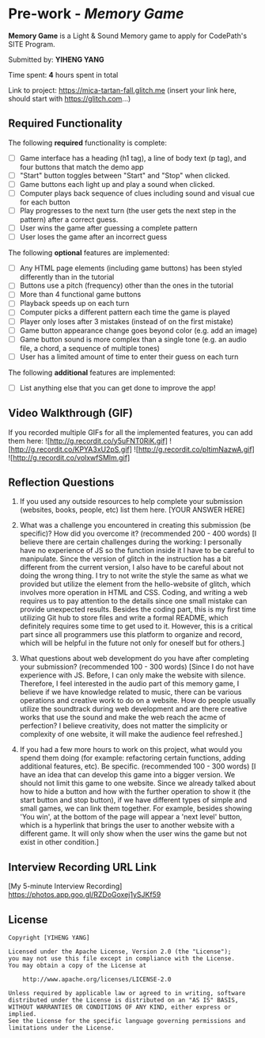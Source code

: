# Pre-work - *Memory Game*

**Memory Game** is a Light & Sound Memory game to apply for CodePath's SITE Program. 

Submitted by: **YIHENG YANG**

Time spent: **4** hours spent in total

Link to project: https://mica-tartan-fall.glitch.me (insert your link here, should start with https://glitch.com...)

## Required Functionality

The following **required** functionality is complete:

* [ ] Game interface has a heading (h1 tag), a line of body text (p tag), and four buttons that match the demo app
* [ ] "Start" button toggles between "Start" and "Stop" when clicked. 
* [ ] Game buttons each light up and play a sound when clicked. 
* [ ] Computer plays back sequence of clues including sound and visual cue for each button
* [ ] Play progresses to the next turn (the user gets the next step in the pattern) after a correct guess. 
* [ ] User wins the game after guessing a complete pattern
* [ ] User loses the game after an incorrect guess

The following **optional** features are implemented:

* [ ] Any HTML page elements (including game buttons) has been styled differently than in the tutorial
* [ ] Buttons use a pitch (frequency) other than the ones in the tutorial
* [ ] More than 4 functional game buttons
* [ ] Playback speeds up on each turn
* [ ] Computer picks a different pattern each time the game is played
* [ ] Player only loses after 3 mistakes (instead of on the first mistake)
* [ ] Game button appearance change goes beyond color (e.g. add an image)
* [ ] Game button sound is more complex than a single tone (e.g. an audio file, a chord, a sequence of multiple tones)
* [ ] User has a limited amount of time to enter their guess on each turn

The following **additional** features are implemented:

- [ ] List anything else that you can get done to improve the app!

## Video Walkthrough (GIF)

If you recorded multiple GIFs for all the implemented features, you can add them here:
![http://g.recordit.co/y5uFNT0RiK.gif]
![http://g.recordit.co/KPYA3xU2pS.gif]
![http://g.recordit.co/pItimNazwA.gif]
![http://g.recordit.co/volxwfSMlm.gif]

## Reflection Questions
1. If you used any outside resources to help complete your submission (websites, books, people, etc) list them here. 
[YOUR ANSWER HERE]

2. What was a challenge you encountered in creating this submission (be specific)? How did you overcome it? (recommended 200 - 400 words) 
[I believe there are certain challenges during the working: I personally have no experience of JS so the function inside it I have to be careful to manipulate. Since the version of glitch in the instruction has a bit different from the current version, I also have to be careful about not doing the wrong thing. I try to not write the style the same as what we provided but utilize the element from the hello-website of glitch, which involves more operation in HTML and CSS. Coding, and writing a web requires us to pay attention to the details since one small mistake can provide unexpected results.
Besides the coding part, this is my first time utilizing Git hub to store files and write a formal README, which definitely requires some time to get used to it. However, this is a critical part since all programmers use this platform to organize and record, which will be helpful in the future not only for oneself but for others.]

3. What questions about web development do you have after completing your submission? (recommended 100 - 300 words) 
[Since I do not have experience with JS. Before, I can only make the website with silence. Therefore, I feel interested in the audio part of this memory game, I believe if we have knowledge related to music, there can be various operations and creative work to do on a website. How do people usually utilize the soundtrack during web development and are there creative works that use the sound and make the web reach the acme of perfection? I believe creativity, does not matter the simplicity or complexity of one website, it will make the audience feel refreshed.]

4. If you had a few more hours to work on this project, what would you spend them doing (for example: refactoring certain functions, adding additional features, etc). Be specific. (recommended 100 - 300 words) 
[I have an idea that can develop this game into a bigger version. We should not limit this game to one website. Since we already talked about how to hide a button and how with the further operation to show it (the start button and stop button), if we have different types of simple and small games, we can link them together. For example, besides showing 'You win', at the bottom of the page will appear a 'next level' button, which is a hyperlink that brings the user to another website with a different game. It will only show when the user wins the game but not exist in other condition.]



## Interview Recording URL Link

[My 5-minute Interview Recording] https://photos.app.goo.gl/RZDoGoxej1ySJKf59


## License

    Copyright [YIHENG YANG]

    Licensed under the Apache License, Version 2.0 (the "License");
    you may not use this file except in compliance with the License.
    You may obtain a copy of the License at

        http://www.apache.org/licenses/LICENSE-2.0

    Unless required by applicable law or agreed to in writing, software
    distributed under the License is distributed on an "AS IS" BASIS,
    WITHOUT WARRANTIES OR CONDITIONS OF ANY KIND, either express or implied.
    See the License for the specific language governing permissions and
    limitations under the License.
    
    
    
    
    
    
    
    
    
    
  
